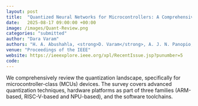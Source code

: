 ```yaml
---
layout: post
title:  "Quantized Neural Networks for Microcontrollers: A Comprehensive Review of Methods, Platforms, and Applications"
date:   2025-08-17 09:00:00 +00:00
image: /images/Quant-Review.png
categories: "submitted"
author: "Dara Varam"
authors: "H. A. Abushahla, <strong>D. Varam</strong>, A. J. N. Panopio, and M. I. AlHajri"
venue: "Proceedings of the IEEE"
website: https://ieeexplore.ieee.org/xpl/RecentIssue.jsp?punumber=5
code:
---
```


We comprehensively review the quantization landscape, specifically for microcontroller-class (MCUs) devices. The survey covers advanced quantization techniques, hardware platforms as part of three families (ARM-based, RISC-V-based and NPU-based), and the software toolchains. 
